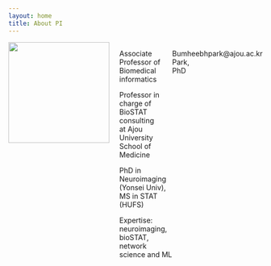 ```yaml
---
layout: home
title: About PI
---
```



<div style="display: flex; align-items: flex-start;">
  <img src="../assets/img/profe.png" style="width: 200px; margin-right: 20px;"/>
  <div>
    <p>Associate Professor of Biomedical informatics</p>
    <p>Professor in charge of BioSTAT consulting <br> at Ajou University School of Medicine</p>
    <p>PhD in Neuroimaging (Yonsei Univ), MS in STAT (HUFS)</p>
    <p>Expertise: neuroimaging, bioSTAT, network science and ML</p>
    <br>
  </div>
    <p>Bumhee Park, PhD</p>
    <p>bhpark@ajou.ac.kr</p>
</div>
